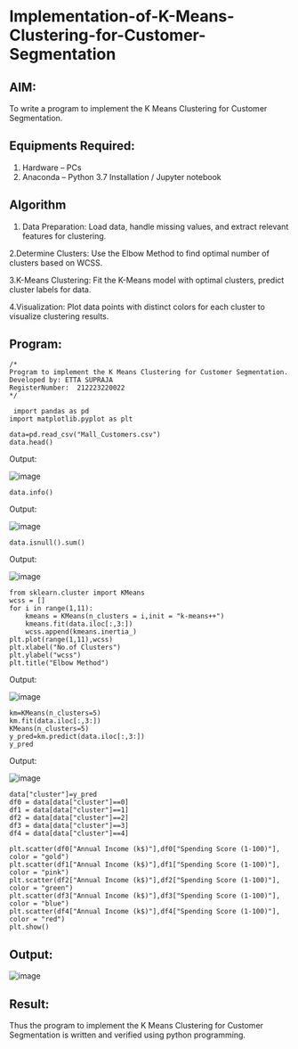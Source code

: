 # Implementation-of-K-Means-Clustering-for-Customer-Segmentation

## AIM:
To write a program to implement the K Means Clustering for Customer Segmentation.

## Equipments Required:
1. Hardware – PCs
2. Anaconda – Python 3.7 Installation / Jupyter notebook

## Algorithm
1. Data Preparation: Load data, handle missing values, and extract relevant features for clustering.

2.Determine Clusters: Use the Elbow Method to find optimal number of clusters based on WCSS.

3.K-Means Clustering: Fit the K-Means model with optimal clusters, predict cluster labels for data.

4.Visualization: Plot data points with distinct colors for each cluster to visualize clustering results.

## Program:
```
/*
Program to implement the K Means Clustering for Customer Segmentation.
Developed by: ETTA SUPRAJA
RegisterNumber:  212223220022
*/
```
```
 import pandas as pd 
import matplotlib.pyplot as plt

```

```
data=pd.read_csv("Mall_Customers.csv")
data.head()

```
Output:

![image](https://github.com/user-attachments/assets/5a5445d9-8ac1-4a71-8d34-55ea7618d686)

```
data.info()

```
Output:

![image](https://github.com/user-attachments/assets/737c1c09-f215-426a-8947-88b15fcdcc85)

```
data.isnull().sum()

```
Output:

![image](https://github.com/user-attachments/assets/34865351-f35b-4bc3-b920-1abaa3b9728f)

```
from sklearn.cluster import KMeans
wcss = []
for i in range(1,11):
    kmeans = KMeans(n_clusters = i,init = "k-means++")
    kmeans.fit(data.iloc[:,3:])
    wcss.append(kmeans.inertia_)
plt.plot(range(1,11),wcss)
plt.xlabel("No.of Clusters")
plt.ylabel("wcss")
plt.title("Elbow Method")

```

Output:

![image](https://github.com/user-attachments/assets/85dcfd46-bc7f-40f7-89e2-3f03d3e8723a)

```
km=KMeans(n_clusters=5)
km.fit(data.iloc[:,3:])
KMeans(n_clusters=5)
y_pred=km.predict(data.iloc[:,3:])
y_pred

```
Output:

![image](https://github.com/user-attachments/assets/d5026ffe-c7da-47fe-8af8-27fd617deb3b)

```
data["cluster"]=y_pred
df0 = data[data["cluster"]==0]
df1 = data[data["cluster"]==1]
df2 = data[data["cluster"]==2]
df3 = data[data["cluster"]==3]
df4 = data[data["cluster"]==4]
```

```
plt.scatter(df0["Annual Income (k$)"],df0["Spending Score (1-100)"], color = "gold")
plt.scatter(df1["Annual Income (k$)"],df1["Spending Score (1-100)"], color = "pink")
plt.scatter(df2["Annual Income (k$)"],df2["Spending Score (1-100)"], color = "green")
plt.scatter(df3["Annual Income (k$)"],df3["Spending Score (1-100)"], color = "blue")
plt.scatter(df4["Annual Income (k$)"],df4["Spending Score (1-100)"], color = "red")
plt.show()

```
## Output:

![image](https://github.com/user-attachments/assets/5eca2f62-9ecf-4226-bbd3-0b621edfdb2f)



## Result:

Thus the program to implement the K Means Clustering for Customer Segmentation is written and verified using python programming.
